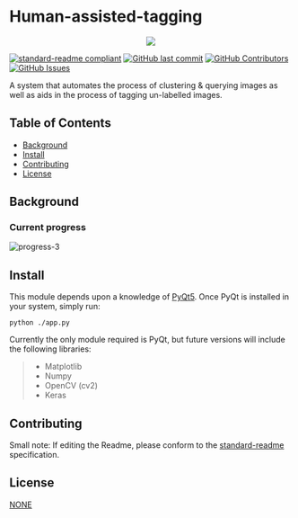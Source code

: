 # Human-assisted-tagging
<p align="center">
  <img src="https://www.seaicons.com/wp-content/uploads/2015/06/system-analysis-icon.png" />
</p>


[![standard-readme compliant](https://img.shields.io/badge/readme%20style-standard-brightgreen.svg?style=flat-square)](https://github.com/RichardLitt/standard-readme)
[![GitHub last commit](https://img.shields.io/github/last-commit/adarsh2012/Human-assisted-tagging)]()
[![GitHub Contributors](https://img.shields.io/github/contributors/adarsh2012/Human-assisted-tagging)]()
[![GitHub Issues](https://img.shields.io/github/issues/adarsh2012/Human-assisted-tagging)]()

A system that automates the process of clustering & querying images as well as aids in the process of tagging un-labelled images. 


## Table of Contents

- [Background](#background)
- [Install](#install)
- [Contributing](#contributing)
- [License](#license)

## Background

### Current progress

![progress-3](https://user-images.githubusercontent.com/42161058/93812590-0fd54200-fc7c-11ea-8e33-28fe72655abf.gif)

## Install

This module depends upon a knowledge of [PyQt5](https://pypi.org/project/PyQt5/). Once PyQt is installed in your system, simply run:

```
python ./app.py
```
Currently the only module required is PyQt, but future versions will include the following libraries:
> * Matplotlib
> * Numpy
> * OpenCV (cv2)
> * Keras

## Contributing

Small note: If editing the Readme, please conform to the [standard-readme](https://github.com/RichardLitt/standard-readme) specification.

## License

[NONE](../LICENSE)
